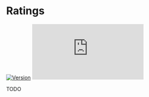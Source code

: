 # Ratings

[![Version](https://img.shields.io/endpoint?url=https://runkit.io/ifelix18/userscript-version/branches/master/iFelix18/Userscripts/master/lib/utils/ratings.min.js&style=flat-square)](#ratings)
[![Size](https://img.shields.io/github/size/iFelix18/Userscripts/lib/utils/ratings.min.js?style=flat-square)](#ratings)

TODO
